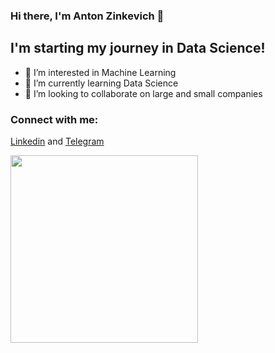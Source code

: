 ### Hi there, I'm Anton Zinkevich 👋

## I'm starting my journey in Data Science!
- 👀 I’m interested in Machine Learning
- 🌱 I’m currently learning Data Science
- 💞️ I’m looking to collaborate on large and small companies

### Connect with me:
[Linkedin](https://www.linkedin.com/in/anton-zinkevich-8a47ba28a/) and [Telegram](https://t.me/znkvch_a)
<div>
  <img src="https://media.giphy.com/media/3yRHVLXGeodopGpq7l/giphy.gif" width="300"/>
</div>
